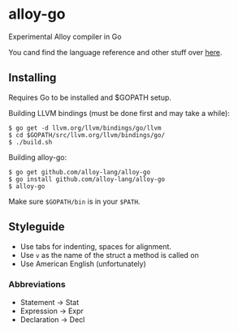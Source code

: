 # alloy-go
Experimental Alloy compiler in Go

You cand find the language reference and other stuff over [here](https://github.com/alloy-lang/alloy).

## Installing
Requires Go to be installed and $GOPATH setup.

Building LLVM bindings (must be done first and may take a while):

	$ go get -d llvm.org/llvm/bindings/go/llvm
	$ cd $GOPATH/src/llvm.org/llvm/bindings/go/
	$ ./build.sh

Building alloy-go:

	$ go get github.com/alloy-lang/alloy-go
	$ go install github.com/alloy-lang/alloy-go
	$ alloy-go

Make sure `$GOPATH/bin` is in your `$PATH`.

## Styleguide
* Use tabs for indenting, spaces for alignment.
* Use `v` as the name of the struct a method is called on
* Use American English (unfortunately)

### Abbreviations
* Statement -> Stat
* Expression -> Expr
* Declaration -> Decl

